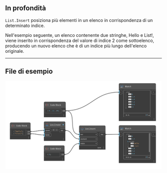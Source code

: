 ## In profondità
`List.Insert` posiziona più elementi in un elenco in corrispondenza di un determinato indice.

Nell'esempio seguente, un elenco contenente due stringhe, Hello e List!, viene inserito in corrispondenza del valore di indice 2 come sottoelenco, producendo un nuovo elenco che è di un indice più lungo dell'elenco originale.

___
## File di esempio

![List.Insert](./DSCore.List.Insert_img.jpg)
